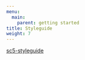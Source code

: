 ```yaml
---
menu:
  main:
    parent: getting started
title: Styleguide
weight: 7
---
```


[sc5-styleguide](https://github.com/SC5/sc5-styleguide)